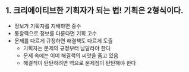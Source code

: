 ## 1. 크리에이티브한 기획자가 되는 법! 기획은 2형식이다.
* 정보가 기획자를 지배하면 중수
* 통찰력으로 정보를 다룬다면 기획 고수
* 문제를 다르게 규정하면 해결책도 다르게 도출
  * 기획자는 문제의 규정부터 남달라야 한다
  * 문제 속에는 이미 해결책의 씨앗을 품고 있음
  * 해결책이 탄탄하려면 역으로 문제점이 탄탄해야 한다
